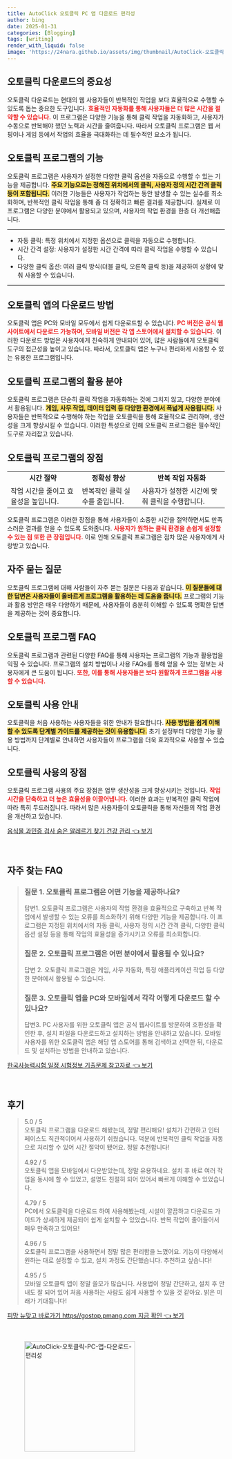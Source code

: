 ```yaml
---
title: AutoClick 오토클릭 PC 앱 다운로드 편리성
author: bing
date: 2025-01-31
categories: [Blogging]
tags: [writing]
render_with_liquid: false
image: 'https://24nara.github.io/assets/img/thumbnail/AutoClick-오토클릭-PC-앱-다운로드-편리성.webp'
---
```



<h2 id='오토클릭 다운로드의 중요성'>오토클릭 다운로드의 중요성</h2>

<p>오토클릭 다운로드는 현대의 웹 사용자들이 반복적인 작업을 보다 효율적으로 수행할 수 있도록 돕는 중요한 도구입니다. <b><span style="color: #ee2323;">효율적인 자동화를 통해 사용자들은 더 많은 시간을 절약할 수 있습니다.</span></b> 이 프로그램은 다양한 기능을 통해 클릭 작업을 자동화하고, 사용자가 수동으로 반복해야 했던 노력과 시간을 줄여줍니다. 따라서 오토클릭 프로그램은 웹 서핑이나 게임 등에서 작업의 효율을 극대화하는 데 필수적인 요소가 됩니다.</p>

<h2 id='오토클릭 프로그램의 기능'>오토클릭 프로그램의 기능</h2>

<p>오토클릭 프로그램은 사용자가 설정한 다양한 클릭 옵션을 자동으로 수행할 수 있는 기능을 제공합니다. <b><span style="background-color: #ffe066;">주요 기능으로는 정해진 위치에서의 클릭, 사용자 정의 시간 간격 클릭 등이 포함됩니다.</span></b> 이러한 기능들은 사용자가 작업하는 동안 발생할 수 있는 실수를 최소화하며, 반복적인 클릭 작업을 통해 좀 더 정확하고 빠른 결과를 제공합니다. 실제로 이 프로그램은 다양한 분야에서 활용되고 있으며, 사용자의 작업 환경을 한층 더 개선해줍니다.</p>

<hr />

<ul>
    <li>자동 클릭: 특정 위치에서 지정한 옵션으로 클릭을 자동으로 수행합니다.</li>
    <li>시간 간격 설정: 사용자가 설정한 시간 간격에 따라 클릭 작업을 수행할 수 있습니다.</li>
    <li>다양한 클릭 옵션: 여러 클릭 방식(더블 클릭, 오른쪽 클릭 등)을 제공하여 상황에 맞춰 사용할 수 있습니다.</li>
</ul>

<hr />

<h2 id='오토클릭 앱의 다운로드 방법'>오토클릭 앱의 다운로드 방법</h2>

<p>오토클릭 앱은 PC와 모바일 모두에서 쉽게 다운로드할 수 있습니다. <b><span style="color: #ee2323;">PC 버전은 공식 웹사이트에서 다운로드 가능하며, 모바일 버전은 각 앱 스토어에서 설치할 수 있습니다.</span></b> 이러한 다운로드 방법은 사용자에게 친숙하게 안내되어 있어, 많은 사람들에게 오토클릭 도구의 접근성을 높이고 있습니다. 따라서, 오토클릭 앱은 누구나 편리하게 사용할 수 있는 유용한 프로그램입니다.</p>

<h2 id='오토클릭 프로그램의 활용 분야'>오토클릭 프로그램의 활용 분야</h2>

<p>오토클릭 프로그램은 단순히 클릭 작업을 자동화하는 것에 그치지 않고, 다양한 분야에서 활용됩니다. <b><span style="background-color: #ffe066;">게임, 사무 작업, 데이터 입력 등 다양한 환경에서 폭넓게 사용됩니다.</span></b> 사용자들은 반복적으로 수행해야 하는 작업을 오토클릭을 통해 효율적으로 관리하며, 생산성을 크게 향상시킬 수 있습니다. 이러한 특성으로 인해 오토클릭 프로그램은 필수적인 도구로 자리잡고 있습니다.</p>

<h2 id='오토클릭 프로그램의 장점'>오토클릭 프로그램의 장점</h2>

<table>
    <tr>
        <td style="text-align: center; height: 17px;"><b>시간 절약</b></td>
        <td style="text-align: center; height: 17px;"><b>정확성 향상</b></td>
        <td style="text-align: center; height: 17px;"><b>반복 작업 자동화</b></td>
    </tr>
    <tr>
        <td>작업 시간을 줄이고 효율성을 높입니다.</td>
        <td>반복적인 클릭 실수를 줄입니다.</td>
        <td>사용자가 설정한 시간에 맞춰 클릭을 수행합니다.</td>
    </tr>
</table>

<p>오토클릭 프로그램은 이러한 장점을 통해 사용자들이 소중한 시간을 절약하면서도 만족스러운 결과를 얻을 수 있도록 도와줍니다. <b><span style="color: #ee2323;">사용자가 원하는 클릭 환경을 손쉽게 설정할 수 있는 점 또한 큰 장점입니다.</span></b> 이로 인해 오토클릭 프로그램은 점차 많은 사용자에게 사랑받고 있습니다.</p>

<h2 id='자주 묻는 질문'>자주 묻는 질문</h2>

<p>오토클릭 프로그램에 대해 사람들이 자주 묻는 질문은 다음과 같습니다. <b><span style="background-color: #ffe066;">이 질문들에 대한 답변은 사용자들이 올바르게 프로그램을 활용하는 데 도움을 줍니다.</span></b> 프로그램의 기능과 활용 방안은 매우 다양하기 때문에, 사용자들이 충분히 이해할 수 있도록 명확한 답변을 제공하는 것이 중요합니다.</p>

<h2 id='오토클릭 프로그램 FAQ'>오토클릭 프로그램 FAQ</h2>

<p>오토클릭 프로그램과 관련된 다양한 FAQ를 통해 사용자는 프로그램의 기능과 활용법을 익힐 수 있습니다. 프로그램의 설치 방법이나 사용 FAQs를 통해 얻을 수 있는 정보는 사용자에게 큰 도움이 됩니다. <b><span style="color: #ee2323;">또한, 이를 통해 사용자들은 보다 원활하게 프로그램을 사용할 수 있습니다.</span></b></p>

<h2 id='오토클릭 사용 안내'>오토클릭 사용 안내</h2>

<p>오토클릭을 처음 사용하는 사용자들을 위한 안내가 필요합니다. <b><span style="background-color: #ffe066;">사용 방법을 쉽게 이해할 수 있도록 단계별 가이드를 제공하는 것이 유용합니다.</span></b> 초기 설정부터 다양한 기능 활용 방법까지 단계별로 안내하면 사용자들이 프로그램을 더욱 효과적으로 사용할 수 있습니다.</p>

<h2 id='오토클릭 사용의 장점'>오토클릭 사용의 장점</h2>

<p>오토클릭 프로그램 사용의 주요 장점은 업무 생산성을 크게 향상시키는 것입니다. <b><span style="color: #ee2323;">작업 시간을 단축하고 더 높은 효율성을 이끌어냅니다.</span></b> 이러한 효과는 반복적인 클릭 작업에 따라 특히 두드러집니다. 따라서 많은 사용자들이 오토클릭을 통해 자신들의 작업 환경을 개선하고 있습니다.</p>


<p><a class="click-button" title="음식물 과민증 검사 숨은 알레르기 찾기 건강 관리" href="https://24nara.github.io/posts/%EC%9D%8C%EC%8B%9D%EB%AC%BC-%EA%B3%BC%EB%AF%BC%EC%A6%9D-%EA%B2%80%EC%82%AC-%EC%88%A8%EC%9D%80-%EC%95%8C%EB%A0%88%EB%A5%B4%EA%B8%B0-%EC%B0%BE%EA%B8%B0-%EA%B1%B4%EA%B0%95-%EA%B4%80%EB%A6%AC/" rel="dofollow">음식물 과민증 검사 숨은 알레르기 찾기 건강 관리 👈 보기</a></p><br>
<h2 id='자주_찾는_FAQ'>자주 찾는 FAQ</h2>
<div itemscope="" itemtype="https://schema.org/FAQPage"> 
<blockquote> 
<div itemscope="" itemprop="mainEntity" itemtype="https://schema.org/Question"> 
<h3 itemprop="name">질문 1. 오토클릭 프로그램은 어떤 기능을 제공하나요?</h3> 
<div itemscope="" itemprop="acceptedAnswer" itemtype="https://schema.org/Answer"> 
<span itemprop="text"> 
<p>답변1. 오토클릭 프로그램은 사용자의 작업 환경을 효율적으로 구축하고 반복 작업에서 발생할 수 있는 오류를 최소화하기 위해 다양한 기능을 제공합니다. 이 프로그램은 지정된 위치에서의 자동 클릭, 사용자 정의 시간 간격 클릭, 다양한 클릭 옵션 설정 등을 통해 작업의 효율성을 증가시키고 오류를 최소화합니다.</p> 
</span> 
</div> 
</div> 

<div itemscope="" itemprop="mainEntity" itemtype="https://schema.org/Question"> 
<h3 itemprop="name">질문 2. 오토클릭 프로그램은 어떤 분야에서 활용될 수 있나요?</h3> 
<div itemscope="" itemprop="acceptedAnswer" itemtype="https://schema.org/Answer"> 
<span itemprop="text"> 
<p>답변 2. 오토클릭 프로그램은 게임, 사무 자동화, 특정 애플리케이션 작업 등 다양한 분야에서 활용될 수 있습니다.</p> 
</span> 
</div> 
</div> 

<div itemscope="" itemprop="mainEntity" itemtype="https://schema.org/Question"> 
<h3 itemprop="name">질문 3. 오토클릭 앱을 PC와 모바일에서 각각 어떻게 다운로드 할 수 있나요?</h3> 
<div itemscope="" itemprop="acceptedAnswer" itemtype="https://schema.org/Answer"> 
<span itemprop="text"> 
<p>답변3. PC 사용자를 위한 오토클릭 앱은 공식 웹사이트를 방문하여 호환성을 확인한 후, 설치 파일을 다운로드하고 설치하는 방법을 안내하고 있습니다. 모바일 사용자를 위한 오토클릭 앱은 해당 앱 스토어를 통해 검색하고 선택한 뒤, 다운로드 및 설치하는 방법을 안내하고 있습니다.</p> 
</span> 
</div> 
</div> 
</blockquote> 
</div>
<p><a class="click-button" title="한국사능력시험 일정 시험정보 기출문제 참고자료" href="https://24nara.github.io/posts/%ED%95%9C%EA%B5%AD%EC%82%AC%EB%8A%A5%EB%A0%A5%EC%8B%9C%ED%97%98-%EC%9D%BC%EC%A0%95-%EC%8B%9C%ED%97%98%EC%A0%95%EB%B3%B4-%EA%B8%B0%EC%B6%9C%EB%AC%B8%EC%A0%9C-%EC%B0%B8%EA%B3%A0%EC%9E%90%EB%A3%8C/" rel="dofollow">한국사능력시험 일정 시험정보 기출문제 참고자료 👈 보기</a></p><br>
<h2 id='후기'>후기</h2>
<div itemscope itemtype="https://schema.org/Product">
  <blockquote>
  <div itemprop="review" itemscope itemtype="https://schema.org/Review">
      <div itemprop="reviewRating" itemscope itemtype="https://schema.org/Rating"> <span itemprop="ratingValue">5.0</span> / <span itemprop="bestRating">5</span> </div>
      <span itemprop="reviewBody">오토클릭 프로그램을 다운로드 해봤는데, 정말 편리해요! 설치가 간편하고 인터페이스도 직관적이어서 사용하기 쉬웠습니다. 덕분에 반복적인 클릭 작업을 자동으로 처리할 수 있어 시간 절약이 됐어요. 정말 추천합니다!</span>
  </div>
  <br>
  <div itemprop="review" itemscope itemtype="https://schema.org/Review">
      <div itemprop="reviewRating" itemscope itemtype="https://schema.org/Rating"> <span itemprop="ratingValue">4.92</span> / <span itemprop="bestRating">5</span> </div>
      <span itemprop="reviewBody">오토클릭 앱을 모바일에서 다운받았는데, 정말 유용하네요. 설치 후 바로 여러 작업을 동시에 할 수 있었고, 설명도 친절히 되어 있어서 빠르게 이해할 수 있었습니다.</span>
  </div>
  <br>
  <div itemprop="review" itemscope itemtype="https://schema.org/Review">
      <div itemprop="reviewRating" itemscope itemtype="https://schema.org/Rating"> <span itemprop="ratingValue">4.79</span> / <span itemprop="bestRating">5</span> </div>
      <span itemprop="reviewBody">PC에서 오토클릭을 다운로드 하여 사용해봤는데, 시설이 깔끔하고 다운로드 가이드가 상세하게 제공되어 쉽게 설치할 수 있었습니다. 반복 작업이 줄어들어서 매우 만족하고 있어요!</span>
  </div>
  <br>
  <div itemprop="review" itemscope itemtype="https://schema.org/Review">
      <div itemprop="reviewRating" itemscope itemtype="https://schema.org/Rating"> <span itemprop="ratingValue">4.96</span> / <span itemprop="bestRating">5</span> </div>
      <span itemprop="reviewBody">오토클릭 프로그램을 사용하면서 정말 많은 편리함을 느꼈어요. 기능이 다양해서 원하는 대로 설정할 수 있고, 설치 과정도 간단했습니다. 추천하고 싶습니다!</span>
  </div>
  <br>
  <div itemprop="review" itemscope itemtype="https://schema.org/Review">
      <div itemprop="reviewRating" itemscope itemtype="https://schema.org/Rating"> <span itemprop="ratingValue">4.95</span> / <span itemprop="bestRating">5</span> </div>
      <span itemprop="reviewBody">모바일 오토클릭 앱이 정말 쓸모가 많습니다. 사용법이 정말 간단하고, 설치 후 안내도 잘 되어 있어 처음 사용하는 사람도 쉽게 사용할 수 있을 것 같아요. 밝은 미래가 기대됩니다!</span>
  </div>
  </blockquote>
</div>
<p><a class="click-button" title="피망 뉴맞고 바로가기 https//gostop.pmang.com 지금 확인" href="https://24nara.github.io/posts/%ED%94%BC%EB%A7%9D-%EB%89%B4%EB%A7%9E%EA%B3%A0-%EB%B0%94%EB%A1%9C%EA%B0%80%EA%B8%B0-httpsgostop.pmang.com-%EC%A7%80%EA%B8%88-%ED%99%95%EC%9D%B8/" rel="dofollow">피망 뉴맞고 바로가기 https//gostop.pmang.com 지금 확인 👈 보기</a></p><br>
<figure class="image"><img src="https://24nara.github.io/assets/img/thumbnail/AutoClick-오토클릭-PC-앱-다운로드-편리성.webp" alt="AutoClick-오토클릭-PC-앱-다운로드-편리성" width="256" height="256"></figure>